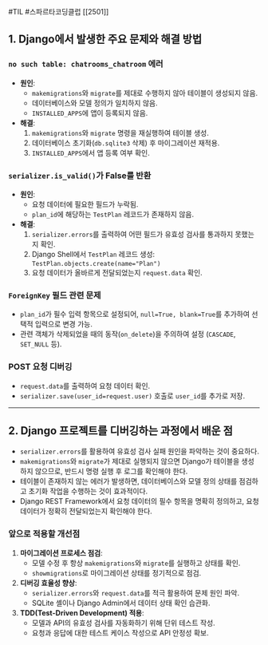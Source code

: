 #TIL #스파르타코딩클럽 [[2501]]

## 1. Django에서 발생한 주요 문제와 해결 방법
### `no such table: chatrooms_chatroom` 에러
- **원인**:
	- `makemigrations`와 `migrate`를 제대로 수행하지 않아 테이블이 생성되지 않음.
	- 데이터베이스와 모델 정의가 일치하지 않음.
	- `INSTALLED_APPS`에 앱이 등록되지 않음.
- **해결**:
	1. `makemigrations`와 `migrate` 명령을 재실행하여 테이블 생성.
	2. 데이터베이스 초기화(`db.sqlite3` 삭제) 후 마이그레이션 재적용.
	3. `INSTALLED_APPS`에서 앱 등록 여부 확인.

### `serializer.is_valid()`가 False를 반환    
- **원인**:
	- 요청 데이터에 필요한 필드가 누락됨.
	- `plan_id`에 해당하는 `TestPlan` 레코드가 존재하지 않음.
- **해결**:
	1. `serializer.errors`를 출력하여 어떤 필드가 유효성 검사를 통과하지 못했는지 확인.
	2. Django Shell에서 `TestPlan` 레코드 생성: `TestPlan.objects.create(name="Plan")`	
	3. 요청 데이터가 올바르게 전달되었는지 `request.data` 확인.

### `ForeignKey` 필드 관련 문제
- `plan_id`가 필수 입력 항목으로 설정되어, `null=True, blank=True`를 추가하여 선택적 입력으로 변경 가능.
- 관련 객체가 삭제되었을 때의 동작(`on_delete`)을 주의하여 설정 (`CASCADE`, `SET_NULL` 등).

### POST 요청 디버깅
- `request.data`를 출력하여 요청 데이터 확인.
- `serializer.save(user_id=request.user)` 호출로 `user_id`를 추가로 저장.


---
## 2. Django 프로젝트를 디버깅하는 과정에서 배운 점

- `serializer.errors`를 활용하여 유효성 검사 실패 원인을 파악하는 것이 중요하다.
- `makemigrations`와 `migrate`가 제대로 실행되지 않으면 Django가 테이블을 생성하지 않으므로, 반드시 명령 실행 후 로그를 확인해야 한다.
- 테이블이 존재하지 않는 에러가 발생하면, 데이터베이스와 모델 정의 상태를 점검하고 초기화 작업을 수행하는 것이 효과적이다.
- Django REST Framework에서 요청 데이터의 필수 항목을 명확히 정의하고, 요청 데이터가 정확히 전달되었는지 확인해야 한다.


### 앞으로 적용할 개선점
1. **마이그레이션 프로세스 점검**:
    - 모델 수정 후 항상 `makemigrations`와 `migrate`를 실행하고 상태를 확인.
    - `showmigrations`로 마이그레이션 상태를 정기적으로 점검.
2. **디버깅 효율성 향상**:
    - `serializer.errors`와 `request.data`를 적극 활용하여 문제 원인 파악.
    - SQLite 셸이나 Django Admin에서 데이터 상태 확인 습관화.
3. **TDD(Test-Driven Development) 적용**:
    - 모델과 API의 유효성 검사를 자동화하기 위해 단위 테스트 작성.
    - 요청과 응답에 대한 테스트 케이스 작성으로 API 안정성 확보.